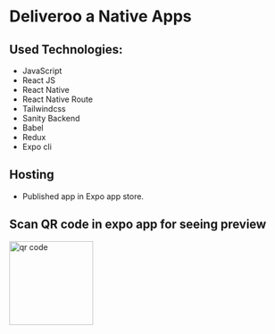 # Deliveroo a Native Apps

## Used Technologies:

- JavaScript
- React JS
- React Native
- React Native Route
- Tailwindcss
- Sanity Backend
- Babel
- Redux
- Expo cli

## Hosting
- Published app in Expo app store.

## Scan QR code in expo app for seeing preview

<img src="https://i.ibb.co/n6CpyJp/Screenshot-2022-10-11-081638.png" alt="qr code" width="150px" height="150px" />